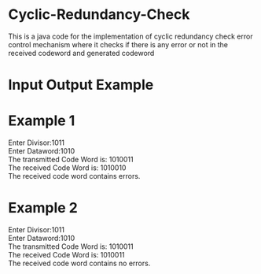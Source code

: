# Cyclic-Redundancy-Check
This is a java code for the implementation of cyclic redundancy check error control mechanism where it checks if there is any error or not in the received codeword and generated codeword

# Input Output Example

# Example 1
Enter Divisor:1011
<br>
Enter Dataword:1010
<br>
The transmitted Code Word is: 1010011
<br>
The received Code Word is: 1010010
<br>
The received code word contains  errors.

# Example 2
Enter Divisor:1011
<br>
Enter Dataword:1010
<br>
The transmitted Code Word is: 1010011
<br>
The received Code Word is: 1010011
<br>
The received code word contains no errors.
